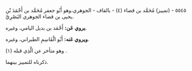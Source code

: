 ٥٥٤٥ - (تمييز) مُحَمَّد بن قضاء (٤) - بالقاف - الجوهري،وهو أَبُو جعفر مُحَمَّد بن أَحْمَدَ بْنِ يحيى بن قضاء الجوهري البَصْرِيّ.

**يروي عَن:** أَحْمَد بن بديل اليامي، وغيره.

**ويروي عَنه:** أَبُو الْقَاسِمِ الطبراني، وغيره.

وهو متأخر عن الَّذِي قبله (١) .

ذكرناه للتمييز بينهما.
